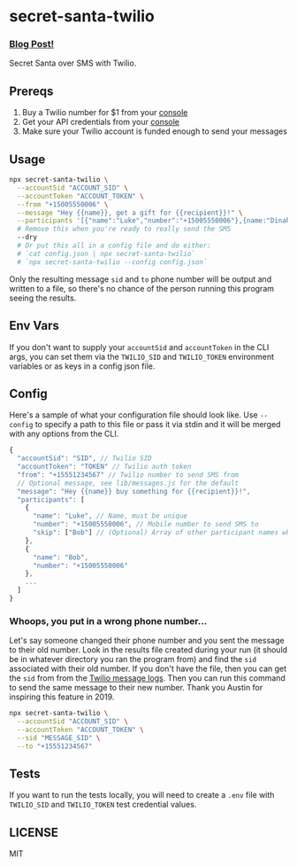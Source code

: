# secret-santa-twilio

### [Blog Post!](http://lukecod.es/2015/12/02/secret-santa-sms-with-twilio/)

Secret Santa over SMS with Twilio.

## Prereqs

1. Buy a Twilio number for $1 from your [console](https://console.twilio.com/us1/develop/phone-numbers/manage/search?frameUrl=%2Fconsole%2Fphone-numbers%2Fsearch%3Fx-target-region%3Dus1&currentFrameUrl=%2Fconsole%2Fphone-numbers%2Fsearch%3FisoCountry%3DUS%26searchTerm%3D%26searchFilter%3Dleft%26searchType%3Dnumber%26x-target-region%3Dus1%26__override_layout__%3Dembed%26bifrost%3Dtrue)
2. Get your API credentials from your [console](https://console.twilio.com/us1/develop/sms/overview?frameUrl=%2Fconsole%2Fsms%2Fdashboard%3Fx-target-region%3Dus1)
3. Make sure your Twilio account is funded enough to send your messages

## Usage

```sh
npx secret-santa-twilio \
  --accountSid "ACCOUNT_SID" \
  --accountToken "ACCOUNT_TOKEN" \
  --from "+15005550006" \
  --message "Hey {{name}}, get a gift for {{recipient}}!" \
  --participants '[{"name":"Luke","number":"+15005550006"},{name:"Dinah","number":"+15005550006"}]' \
  # Remove this when you're ready to really send the SMS
  --dry
  # Or put this all in a config file and do either:
  # `cat config.json | npx secret-santa-twilio`
  # `npx secret-santa-twilio --config config.json`
```

Only the resulting message `sid` and `to` phone number will be output and written to a file, so there's no chance of the person running this program seeing the results.

## Env Vars

If you don't want to supply your `accountSid` and `accountToken` in the CLI args, you can set them via the `TWILIO_SID` and `TWILIO_TOKEN` environment variables or as keys in a config json file.

## Config

Here's a sample of what your configuration file should look like. Use `--config` to specify a path to this file or pass it via stdin and it will be merged with any options from the CLI.

```js
{
  "accountSid": "SID", // Twilio SID
  "accountToken": "TOKEN" // Twilio auth token
  "from": "+15551234567" // Twilio number to send SMS from
  // Optional message, see lib/messages.js for the default
  "message": "Hey {{name}} buy something for {{recipient}}!",
  "participants": [
    {
      "name": "Luke", // Name, must be unique
      "number": "+15005550006", // Mobile number to send SMS to
      "skip": ["Bob"] // (Optional) Array of other participant names which they cant be assigned
    },
    {
      "name": "Bob",
      "number": "+15005550006"
    },
    ...
  ]
}
```

### Whoops, you put in a wrong phone number...

Let's say someone changed their phone number and you sent the message to their old number. Look in the results file created during your run (it should be in whatever directory you ran the program from) and find the `sid` associated with their old number. If you don't have the file, then you can get the `sid` from from the [Twilio message logs](https://www.twilio.com/console/phone-numbers/incoming). Then you can run this command to send the same message to their new number. Thank you Austin for inspiring this feature in 2019.

```sh
npx secret-santa-twilio \
  --accountSid "ACCOUNT_SID" \
  --accountToken "ACCOUNT_TOKEN" \
  --sid "MESSAGE_SID" \
  --to "+15551234567"
```

## Tests

If you want to run the tests locally, you will need to create a `.env` file with `TWILIO_SID` and `TWILIO_TOKEN` test credential values.

## LICENSE

MIT
